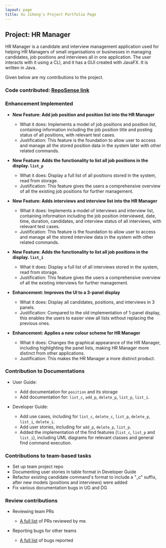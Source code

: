 ```yaml
---
layout: page
title: Xu Jiheng's Project Portfolio Page
---
```


## Project: HR Manager

HR Manager is a candidate and interview management application used for helping HR Managers of small organisations
or businesses in managing candidates, job positions and interviews all in one application.
The user interacts with it using a CLI, and it has a GUI created with JavaFX. It is written in Java.

Given below are my contributions to the project.

### Code contributed: [RepoSense link](https://nus-cs2103-ay2122s1.github.io/tp-dashboard/#breakdown=true&search=jeffzincatz)

### Enhancement Implemented

* **New Feature: Add job position and position list into the HR Manager**
  * What it does: Implements a model of job positions and position list, containing information including the job position title and posting status of all positions, with relevant test cases.
  * Justification: This feature is the foundation to allow user to access and manage all the stored position data in the system later with other related commands.

* **New Feature: Adds the functionality to list all job positions in the display. `list_p`**
    * What it does: Display a full list of all positions stored in the system, read from storage.
    * Justification: This feature gives the users a comprehensive overview of all the existing job positions for further management.

* **New Feature: Adds interviews and interview list into the HR Manager**
  * What it does: Implements a model of interviews and interview list, containing information including the job position interviewed, date, time, duration, candidates, and interview status of all interviews, with relevant test cases.
  * Justification: This feature is the foundation to allow user to access and manage all the stored interview data in the system with other related commands.

* **New Feature: Adds the functionality to list all job positions in the display. `list_i`**
    * What it does: Display a full list of all interviews stored in the system, read from storage.
    * Justification: This feature gives the users a comprehensive overview of all the existing interviews for further management.

* **Enhancement: Improves the UI to a 3-panel display**
  * What it does: Display all candidates, positions, and interviews in 3 panels.
  * Justification: Compared to the old implementation of 1-panel display, this enables the users to easier view all lists without replacing the previous ones.

* **Enhancement: Applies a new colour scheme for HR Manager**
  * What it does: Changes the graphical appearance of the HR Manager, including highlighting the panel lists, making HR Manager more distinct from other applications.
  * Justification: This makes the HR Manager a more distinct product.

### Contribution to Documentations

* User Guide:
  * Add documentation for `position` and its storage
  * Add documentation for: `list_c`, `add_p`, `delete_p`, `list_p`, `list_i`.

* Developer Guide:
  * Add use cases, including for `list_c`, `delete_c`, `list_p`, `delete_p`, `list_i`, `delete_i`.
  * Add user stories, including for `add_p`, `delete_p`, `list_p`.
  * Added the implementation of the find features (`list_c`, `list_p` and `list_i`), including UML diagrams for relevant classes and general find command execution.

### Contributions to team-based tasks

* Set up team project repo
* Documenting user stories in table format in Developer Guide
* Refactor existing candidate command's format to include a "_c" suffix, after new models (positions and interviews) were added
* Fix various documentation bugs in UG and DG

### Review contributions
* Reviewing team PRs
  * [A full list](https://github.com/AY2122S1-CS2103T-W13-1/tp/pulls?q=is%3Apr+is%3Aclosed+reviewed-by%3Ajeffzincatz)
  of PRs reviewed by me.

* Reporting bugs for other teams
  * [A full list](https://github.com/JeffZincatz/ped/issues) of bugs reported
